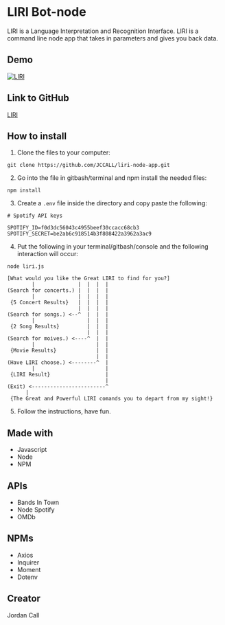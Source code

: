 # LIRI Bot-node
 LIRI is a Language Interpretation and Recognition Interface. LIRI is a command line node app that takes in parameters and gives you back data.

## Demo
[![LIRI](https://res.cloudinary.com/marcomontalbano/image/upload/v1588450155/video_to_markdown/images/google-drive--1LZMRPTI_9mAuJ2CG55E4g6KnoRYvcXGz-c05b58ac6eb4c4700831b2b3070cd403.jpg)](https://drive.google.com/file/d/1LZMRPTI_9mAuJ2CG55E4g6KnoRYvcXGz/preview "LIRI")

## Link to GitHub

[LIRI](https://github.com/JCCALL/LIRI-node-app.git "LIRI")

## How to install
1.  Clone the files to your computer:
```gitbash
git clone https://github.com/JCCALL/liri-node-app.git
```
2. Go into the file in gitbash/terminal and npm install the needed files:
```gitbash
npm install
```
3. Create a `.env` file inside the directory and copy paste the following:
```
# Spotify API keys

SPOTIFY_ID=f0d3dc56043c4955beef30ccacc68cb3
SPOTIFY_SECRET=be2ab6c918514b3f808422a3962a3ac9
```
4. Put the following in your terminal/gitbash/console and the following interaction will occur:
```
node liri.js
```

```
[What would you like the Great LIRI to find for you?] 
        |              |  |  |  |  
(Search for concerts.) |  |  |  |  
        |              |  |  |  |  
 {5 Concert Results}   |  |  |  |  
                       |  |  |  | 
(Search for songs.) <--^  |  |  |  
        |                 |  |  |                            
 {2 Song Results}         |  |  |  
                          |  |  |  
(Search for moives.) <----^  |  |  
        |                    |  |   
 {Movie Results}             |  |  
                             |  |  
(Have LIRI choose.) <--------^  |
        |                       |
 {LIRI Result}                  |
                                |
(Exit) <------------------------^
      |
 {The Great and Powerful LIRI comands you to depart from my sight!}                                      
```

5. Follow the instructions, have fun.

## Made with
- Javascript
- Node
- NPM

## APIs
- Bands In Town
- Node Spotify
- OMDb

## NPMs
- Axios
- Inquirer
- Moment
- Dotenv

## Creator
Jordan Call
